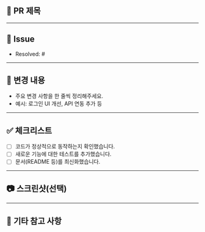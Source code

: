 ## 📌 PR 제목

<!-- 간단하고 명확한 PR 제목을 작성해주세요. -->

---

## 💢 Issue
- Resolved: #

---

## 📝 변경 내용

- 주요 변경 사항을 한 줄씩 정리해주세요.
- 예시: 로그인 UI 개선, API 연동 추가 등

---

## ✅ 체크리스트

- [ ] 코드가 정상적으로 동작하는지 확인했습니다.
- [ ] 새로운 기능에 대한 테스트를 추가했습니다.
- [ ] 문서(README 등)를 최신화했습니다.

---

## 📷 스크린샷(선택)

<!-- UI 변경이 있다면 스크린샷을 첨부해주세요. -->

---

## 💬 기타 참고 사항

<!-- 추가로 논의할 내용이나 특이사항이 있다면 작성해주세요. -->
